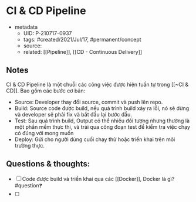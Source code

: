# CI & CD Pipeline

- metadata
	- UID: P-210717-0937
	- tags: #created/2021/Jul/17, #permanent/concept 
	- source: 
	- related: [[Pipeline]], [[CD - Continuous Delivery]]

## Notes
CI & CD Pipeline là một chuỗi các công việc được hiện tuần tự trong [[~CI & CD]]. Bao gồm các bước cơ bản:
- Source: Developer thay đổi source, commit và push lên repo.
- Build: Source code được build, nếu quá trình build xảy ra lỗi, nó sẽ dừng và developer sẽ phải fix và bắt đầu lại bước đầu.
- Test: Sau quá trình build, Output có thể nhiều đối tượng nhưng thường là một phần mềm thực thi, và trải qua công đoạn test để kiểm tra việc chạy có đúng với mong muốn
- Deploy: Gửi cho người dùng cuối chạy thử hoặc triển khai trên môi trường thực.

## Questions & thoughts:
- [ ] Code được build và triển khai qua các [[Docker]], Docker là gì? #question❓ 
- [ ] 

